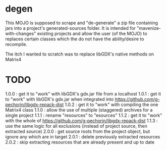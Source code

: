 degen
=====

This MOJO is supposed to scrape and "de-generate" a zip file containing jars into a project's generated-sources folder.
It is intended for "mavenize-with-changes" existing projects and allow the user (of the MOJO) to replaces certain classes which the do not have the ability/desire to recompile.

The itch I wanted to scratch was to replace libGDX's native methods on Matrix4

TODO
====
1.0.0 : get it to "work" with libGDX's gdx.jar file from a localhost
1.0.1 : get it to "work" with libGDX's gdx.jar when integrated into https://github.com/g-pechorin/libgdx-repack-dist
1.0.2 : get it to "work" with compiling the one Matrix4 class
1.1.0 : allow the use of multiple (staggered) archives for a single project
1.1.1 : rename "resources" to "esources"
1.1.2 : get it to "work" with the whole of https://github.com/g-pechorin/libgdx-repack-dist
1.1.3 : use the same logic for all exclusions (instead of project source, then extracted source)
2.0.0 : get source roots from the project object, but ignore any which are in target
2.0.1 : delete previously extracted resources
2.0.2 : skip extracting resources that are already present and up to date